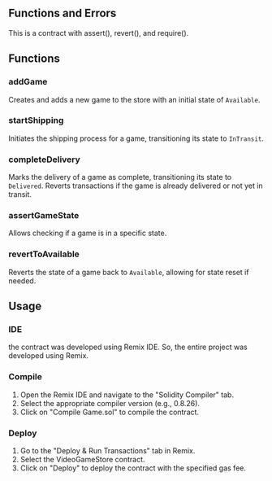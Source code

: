 ## Functions and Errors

This is a contract with assert(), revert(), and require().

## Functions

### addGame

Creates and adds a new game to the store with an initial state of `Available`.

### startShipping

Initiates the shipping process for a game, transitioning its state to `InTransit`.

### completeDelivery

Marks the delivery of a game as complete, transitioning its state to `Delivered`. Reverts transactions if the game is already delivered or not yet in transit.

### assertGameState

Allows checking if a game is in a specific state.

### revertToAvailable

Reverts the state of a game back to `Available`, allowing for state reset if needed.

## Usage

### IDE

the contract was developed using Remix IDE. So, the entire project was developed using Remix.

### Compile

1. Open the Remix IDE and navigate to the "Solidity Compiler" tab.
2. Select the appropriate compiler version (e.g., 0.8.26).
3. Click on "Compile Game.sol" to compile the contract.

### Deploy

1. Go to the "Deploy & Run Transactions" tab in Remix.
2. Select the VideoGameStore contract.
3. Click on "Deploy" to deploy the contract with the specified gas fee.
